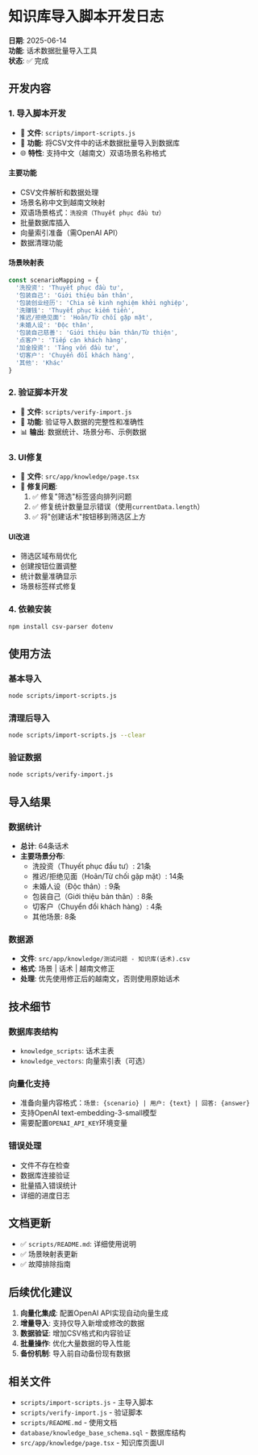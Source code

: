 # 知识库导入脚本开发日志

**日期**: 2025-06-14  
**功能**: 话术数据批量导入工具  
**状态**: ✅ 完成

## 开发内容

### 1. 导入脚本开发
- 📁 **文件**: `scripts/import-scripts.js`
- 🎯 **功能**: 将CSV文件中的话术数据批量导入到数据库
- 🌐 **特性**: 支持中文（越南文）双语场景名称格式

#### 主要功能
- CSV文件解析和数据处理
- 场景名称中文到越南文映射
- 双语场景格式：`洗投资（Thuyết phục đầu tư）`
- 批量数据库插入
- 向量索引准备（需OpenAI API）
- 数据清理功能

#### 场景映射表
```javascript
const scenarioMapping = {
  '洗投资': 'Thuyết phục đầu tư',
  '包装自己': 'Giới thiệu bản thân',
  '包装创业经历': 'Chia sẻ kinh nghiệm khởi nghiệp',
  '洗赚钱': 'Thuyết phục kiếm tiền',
  '推迟/拒绝见面': 'Hoãn/Từ chối gặp mặt',
  '未婚人设': 'Độc thân',
  '包装自己慈善': 'Giới thiệu bản thân/Từ thiện',
  '点客户': 'Tiếp cận khách hàng',
  '加金投资': 'Tăng vốn đầu tư',
  '切客户': 'Chuyển đổi khách hàng',
  '其他': 'Khác'
}
```

### 2. 验证脚本开发
- 📁 **文件**: `scripts/verify-import.js`
- 🎯 **功能**: 验证导入数据的完整性和准确性
- 📊 **输出**: 数据统计、场景分布、示例数据

### 3. UI修复
- 📁 **文件**: `src/app/knowledge/page.tsx`
- 🔧 **修复问题**:
  1. ✅ 修复"筛选"标签竖向排列问题
  2. ✅ 修复统计数量显示错误（使用`currentData.length`）
  3. ✅ 将"创建话术"按钮移到筛选区上方

#### UI改进
- 筛选区域布局优化
- 创建按钮位置调整
- 统计数量准确显示
- 场景标签样式修复

### 4. 依赖安装
```bash
npm install csv-parser dotenv
```

## 使用方法

### 基本导入
```bash
node scripts/import-scripts.js
```

### 清理后导入
```bash
node scripts/import-scripts.js --clear
```

### 验证数据
```bash
node scripts/verify-import.js
```

## 导入结果

### 数据统计
- **总计**: 64条话术
- **主要场景分布**:
  - 洗投资（Thuyết phục đầu tư）: 21条
  - 推迟/拒绝见面（Hoãn/Từ chối gặp mặt）: 14条
  - 未婚人设（Độc thân）: 9条
  - 包装自己（Giới thiệu bản thân）: 8条
  - 切客户（Chuyển đổi khách hàng）: 4条
  - 其他场景: 8条

### 数据源
- **文件**: `src/app/knowledge/测试问题 - 知识库(话术).csv`
- **格式**: 场景 | 话术 | 越南文修正
- **处理**: 优先使用修正后的越南文，否则使用原始话术

## 技术细节

### 数据库表结构
- `knowledge_scripts`: 话术主表
- `knowledge_vectors`: 向量索引表（可选）

### 向量化支持
- 准备向量内容格式：`场景: {scenario} | 用户: {text} | 回答: {answer}`
- 支持OpenAI text-embedding-3-small模型
- 需要配置`OPENAI_API_KEY`环境变量

### 错误处理
- 文件不存在检查
- 数据库连接验证
- 批量插入错误统计
- 详细的进度日志

## 文档更新
- ✅ `scripts/README.md`: 详细使用说明
- ✅ 场景映射表更新
- ✅ 故障排除指南

## 后续优化建议

1. **向量化集成**: 配置OpenAI API实现自动向量生成
2. **增量导入**: 支持仅导入新增或修改的数据
3. **数据验证**: 增加CSV格式和内容验证
4. **批量操作**: 优化大量数据的导入性能
5. **备份机制**: 导入前自动备份现有数据

## 相关文件
- `scripts/import-scripts.js` - 主导入脚本
- `scripts/verify-import.js` - 验证脚本  
- `scripts/README.md` - 使用文档
- `database/knowledge_base_schema.sql` - 数据库结构
- `src/app/knowledge/page.tsx` - 知识库页面UI 